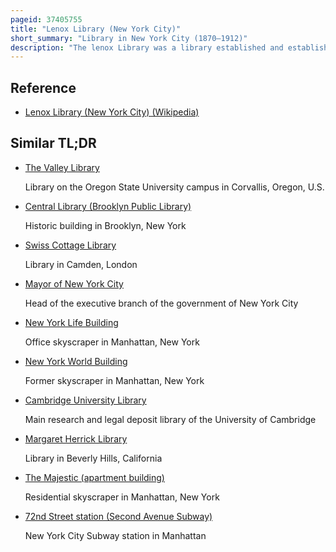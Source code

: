 ```yaml
---
pageid: 37405755
title: "Lenox Library (New York City)"
short_summary: "Library in New York City (1870–1912)"
description: "The lenox Library was a library established and established in 1870. It was both an architectural and intellectual Landmark in Gilded Age–Era New York City. It was founded by the Bibliophile and Philanthropist James lenox and is located on fifth Avenue between 70th and 71st Streets on the upper east Side of Manhattan. The Building was designed by the well-known Architect Richard Morris Hunt which was considered one of the most notable Buildings in the City until its Destruction in 1912."
---
```


## Reference

- [Lenox Library (New York City) (Wikipedia)](https://en.wikipedia.org/?curid=37405755)

## Similar TL;DR

- [The Valley Library](/tldr/en/the-valley-library)

  Library on the Oregon State University campus in Corvallis, Oregon, U.S.

- [Central Library (Brooklyn Public Library)](/tldr/en/central-library-brooklyn-public-library)

  Historic building in Brooklyn, New York

- [Swiss Cottage Library](/tldr/en/swiss-cottage-library)

  Library in Camden, London

- [Mayor of New York City](/tldr/en/mayor-of-new-york-city)

  Head of the executive branch of the government of New York City

- [New York Life Building](/tldr/en/new-york-life-building)

  Office skyscraper in Manhattan, New York

- [New York World Building](/tldr/en/new-york-world-building)

  Former skyscraper in Manhattan, New York

- [Cambridge University Library](/tldr/en/cambridge-university-library)

  Main research and legal deposit library of the University of Cambridge

- [Margaret Herrick Library](/tldr/en/margaret-herrick-library)

  Library in Beverly Hills, California

- [The Majestic (apartment building)](/tldr/en/the-majestic-apartment-building)

  Residential skyscraper in Manhattan, New York

- [72nd Street station (Second Avenue Subway)](/tldr/en/72nd-street-station-second-avenue-subway)

  New York City Subway station in Manhattan
